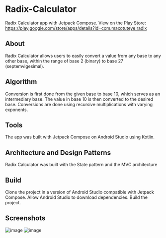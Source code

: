 # Radix-Calculator
Radix Calculator app with Jetpack Compose.
View on the Play Store: https://play.google.com/store/apps/details?id=com.maxotuteye.radix

## About
Radix Calculator allows users to easily convert a value from any base to any other base, within the range of base 2 (binary) to base 27 (septemvigesimal).

## Algorithm
Conversion is first done from the given base to base 10, which serves as an intermediary base.
The value in base 10 is then converted to the desired base.
Conversions are done using recursive multiplications with varying exponents.

## Tools
The app was built with Jetpack Compose on Android Studio using Kotlin.

## Architecture and Design Patterns
Radix Calculator was built with the State pattern and the MVC architecture

## Build
Clone the project in a version of Android Studio compatible with Jetpack Compose.
Allow Android Studio to download dependencies.
Build the project.

## Screenshots
![image](https://user-images.githubusercontent.com/37118417/173671270-d3f9499d-831e-43db-a32f-32eb3ae605f5.png)
![image](https://user-images.githubusercontent.com/37118417/173671271-b1a07f22-a87f-4d36-b1e3-9ac7a2d6fc24.png)
